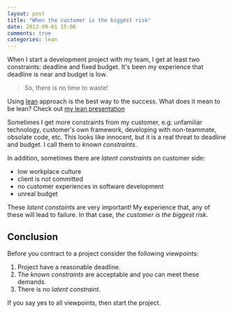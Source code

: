 ```yaml
---
layout: post
title: "When the customer is the biggest risk"
date: 2012-09-01 15:06
comments: true
categories: lean
---
```


When I start a development project with my team, I get at least two constraints: deadline and fixed budget. It's been my experience that deadline is near and budget is low.

> So, there is no time to waste!

Using [lean](http://www.poppendieck.com) approach is the best way to the success. What does it mean to be lean? Check out [my lean presentation](http://prezi.com/cihxni4tajvj/lean-software-development/)

Sometimes I get more constraints from my customer, e.g: unfamiliar technology, customer's own framework, developing with non-teammate, obsolate code, etc. This looks like innocent, but it is a real threat to deadline and budget. I call them to _known constraints_.
<!-- more -->
In addition, sometimes there are _latent constraints_ on customer side:

* low workplace culture
* client is not committed
* no customer experiences in software development
* unreal budget

These _latent constaints_ are very important! My experience that, any of these will lead to failure. In that case, _the customer is the biggest risk_.

## Conclusion ##
Before you contract to a project consider the following viewpoints:

1. Project have a reasonable deadline.
1. The _known constraints_ are acceptable and you can meet these demands.
1. There is no _latent constraint_.

If you say yes to all viewpoints, then start the project.
